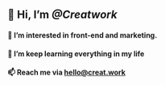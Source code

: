 ## 👋 Hi, I’m _@Creatwork_
#### 👀 I’m interested in front-end and marketing.
#### 🌱 I’m keep learning everything in my life
#### 📫 Reach me via hello@creat.work

<!---
Creatwork/Creatwork is a ✨ special ✨ repository because its `README.md` (this file) appears on your GitHub profile.
You can click the Preview link to take a look at your changes.
--->

